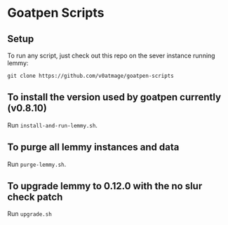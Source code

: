 # Goatpen Scripts

## Setup

To run any script, just check out this repo on the sever instance running lemmy:

`git clone https://github.com/v0atmage/goatpen-scripts`

## To install the version used by goatpen currently (v0.8.10)

Run `install-and-run-lemmy.sh`.

## To purge all lemmy instances and data

Run `purge-lemmy.sh`.

## To upgrade lemmy to 0.12.0 with the no slur check patch

Run `upgrade.sh`

